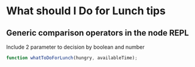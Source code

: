 # What should I Do for Lunch tips
## Generic comparison operators in the node REPL

Include 2 parameter to decision by boolean and number
```javascript
function whatToDoForLunch(hungry, availableTime);
```